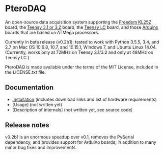 # PteroDAQ

An open-source data acquisition system supporting the [Freedom KL25Z](http://www.freescale.com/webapp/sps/site/prod_summary.jsp?code=FRDM-KL25Z) board, the [Teensy 3.1 or 3.2](https://www.pjrc.com/teensy/teensy31.html) board, the [Teensy LC](https://www.pjrc.com/teensy/teensyLC.html) board, and those [Arduino](http://arduino.cc) boards that are based on ATMega processors. 

Currently in beta release (v0.2b1): tested to work with Python 3.5.5, 3.4, and 2.7 on Mac OS 10.6.8, 10.7, and 10.15.1, Windows 7, and Ubuntu Linux 14.04.  (Currently, works only at 72MHz on Teensy 3.1/3.2 and only at 48MHz on Teensy LC.)

PteroDAQ is made available under the terms of the MIT License, included in the LICENSE.txt file.

## Documentation

* [Installation](./Installation.md) (includes download links and list of hardware requirements)
* [Usage] (not written yet)
* [Description of internals] (not written yet, see source code)

## Release notes

v0.2b1 is an enormous speedup over v0.1, removes the PySerial dependency, and provides support for Arduino boards, in addition to many minor bug fixes and improvements.
